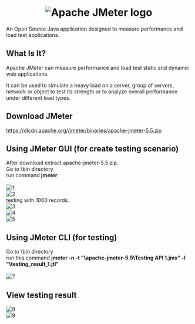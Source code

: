 <h1 align="center"><img src="https://jmeter.apache.org/images/logo.svg" alt="Apache JMeter logo" /></h1>

An Open Source Java application designed to measure performance and load test applications.

## What Is It?

Apache JMeter can measure performance and load test static and dynamic web applications.

It can be used to simulate a heavy load on a server, group of servers,
network or object to test its strength or to analyze overall performance under different load types.

## Download JMeter

https://dlcdn.apache.org//jmeter/binaries/apache-jmeter-5.5.zip 

## Using JMeter GUI (for create testing scenario)

After download extract apache-jmeter-5.5.zip.
</br>
Go to \bin directory
</br>
run command **jmeter**
</br>
</br>
![1](https://user-images.githubusercontent.com/33762836/201033690-35732e6e-8a03-47cd-9275-f3dce4625877.PNG)
</br>
![2](https://user-images.githubusercontent.com/33762836/201033699-e2d7acdd-1991-4f0c-86b4-a5392700059f.PNG)
</br>
testing with 1000 records.
</br>
![3](https://user-images.githubusercontent.com/33762836/201033704-13e0ec67-d849-4ce0-8f26-45ede3c9d003.PNG)
</br>
![4](https://user-images.githubusercontent.com/33762836/201033708-db119560-4388-4235-98f0-22c19ed3680c.PNG)
</br>
![5](https://user-images.githubusercontent.com/33762836/201033717-f4c26a4f-e7f2-4936-915a-c59779ff5f0c.PNG)

## Using JMeter CLI (for testing)

Go to \bin directory
</br>
run this command
**jmeter -n -t "<path to your JMeter directory>\apache-jmeter-5.5\Testing API 1.jmx" -l "<path to save result>\testing_result_1.jtl"**
</br>
</br>
![7](https://user-images.githubusercontent.com/33762836/201033724-764246b6-8fba-4ad4-af9f-57fa13f0c2c4.PNG)

## View testing result

![8](https://user-images.githubusercontent.com/33762836/201033730-bda4a95f-5d47-4db8-bc01-d6c988e575d0.PNG)
</br>
![9](https://user-images.githubusercontent.com/33762836/201033735-06d1fa45-971d-4628-992e-85ee17eaf11b.PNG)

